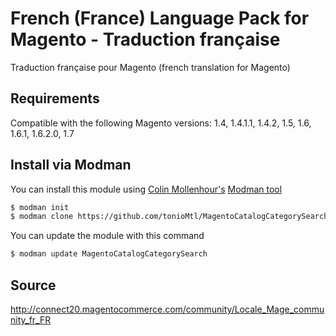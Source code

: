 French (France) Language Pack for Magento - Traduction française
================================================================

Traduction française pour Magento (french translation for Magento)


Requirements
------------

Compatible with the following Magento versions: 1.4, 1.4.1.1, 1.4.2, 1.5, 1.6, 1.6.1, 1.6.2.0, 1.7

Install via Modman
----------------

You can install this module using [Colin Mollenhour's](https://github.com/colinmollenhour) [Modman tool](https://github.com/colinmollenhour/modman)

```bash
$ modman init
$ modman clone https://github.com/tonioMtl/MagentoCatalogCategorySearch.git
```
You can update the module with this command

```bash
$ modman update MagentoCatalogCategorySearch
```

Source
------

http://connect20.magentocommerce.com/community/Locale_Mage_community_fr_FR